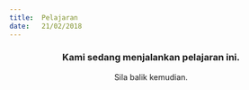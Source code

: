 ```yaml
---
title:  Pelajaran
date:   21/02/2018
---
```


### <center>Kami sedang menjalankan pelajaran ini.</center>
<center>Sila balik kemudian.</center>